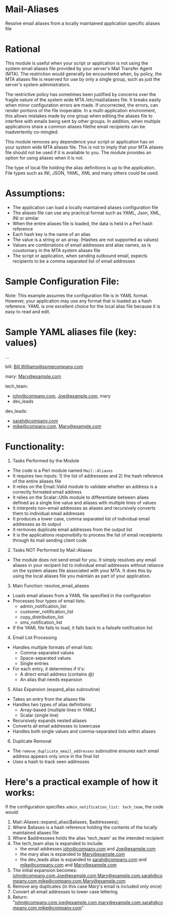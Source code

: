 # Mail-Aliases
Resolve email aliases from a locally maintained application specific aliases file

# Rational
This module is useful when your script or application is not using the
system email aliases file provided by your server's Mail Transfer Agent (MTA). 
The restriction would generally be encountered when, by policy, the MTA aliases 
file is reserved for use by only a single group, such as just the server's system 
administrators.

The restrictive policy has sometimes been justified by concerns over the fragile
nature of the system wide MTA /etc/mail/aliases file. It breaks easily
when minor configuration errors are made. If uncorrected, the errors, can render
portions of the file inoperable. In a multi-application environment, this
allows mistakes made by one group when editing the aliases file to interfere with 
emails being sent by other groups. In addition, when multiple applications share a 
common aliases filethe email recipients can be inadvertently co-mingled.

This module removes any dependence your script or application has on your system 
wide MTA aliases file. This is not to imply that your MTA aliases file should 
not be used if it is available to you. The module provides an option for using 
aliases when it is not.

The type of local file holding the alias definitions is up to the application. File
types such as INI, JSON, YAML, XML and many others could be used.

# Assumptions:
- The application can load a locally maintained aliases configuration file
- The aliases file can use any practical format such as YAML, Json, XML, INI or similar
- When the entire aliases file is loaded, the data is held in a Perl hash reference 
- Each hash key is the name of an alias
- The value is a string or an array. (Hashes are not supported as values)
- Values are combinations of email addresses and alias names, as is coustomary in the MTA system aliases file
- The script or application, when sending outbound email, expects recipients to be a comma separated list of email addresses
  
# Sample Configuration File:
Note: This example assumes the configuration file is in YAML format. However, your application may use any format
that is loaded as a hash reference. YAML is one excellent choice for the local alias file because it is easy to read and edit.

# Sample YAML aliases file (key: values)
...

bill: Bill.Williams@somecompany.com

mary: Mary@example.com

tech_team:
  - john@company.com, Joe@example.com, mary
  - dev_leads

dev_leads:
  - sarah@company.com
  - mike@company.com, Mary@example.com

# Functionality:

1. Tasks Performed by the Module
- The code is a Perl module named `Mail::Aliases`
- It requires two inputs: 1) the list of addressees and 2) the hash reference of the entire aliases file
- It relies on the Email::Valid module to validate whether an address is a correctly formated email address
- It relies on the Scalar::Utils module to differentiate between aliaes defined as a single line value and aliases with multiple lines of values
- It interprets non-email addresses as aliases and recursively converts them to individual email addresses
- It produces a lower case, comma separated list of individual email addresses as its output
- It rermoves duplicate email addresses from the output list
- It is the applications responsibilty to process the list of email receipients through its mail sending client code

2. Tasks NOT Performed by Mail::Aliases
- The module does not send email for you.  It simply resolves any email aliases in  your recipent list to individual
  email addresses without reliance on the system aliases file associated with your MTA. It does this by using the local aliases file
  you maintain as part of your application.

3. Main Function: resolve_email_aliases
- Loads email aliases from a YAML file specified in the configuration
- Processes four types of email lists:
  - admin_notification_list
  - customer_notification_list
  - copy_distribution_list
  - sms_notification_list
- If the YAML file fails to load, it falls back to a failsafe notification list

4. Email List Processing
- Handles multiple formats of email lists:
  - Comma-separated values
  - Space-separated values
  - Single entries
- For each entry, it determines if it's:
  - A direct email address (contains @)
  - An alias that needs expansion

5. Alias Expansion (expand_alias subroutine)
- Takes an entry from the aliases file
- Handles two types of alias definitions:
  - Array-based (multiple lines in YAML)
  - Scalar (single line)
- Recursively expands nested aliases
- Converts all email addresses to lowercase
- Handles both single values and comma-separated lists within aliases

6. Duplicate Removal
- The `remove_duplicate_email_addresses` subroutine ensures each email address appears only once in the final list
- Uses a hash to track seen addresses

# Here's a practical example of how it works:

If the configuration specifies `admin_notification_list: tech_team`, the code would:
1. Mail::Aliases::expand_alias($aliases, $addressees);
2. Where $aliases is a hash reference holding the contents of the locally maintained aliases file
3. Where $addressees holds the alias 'tech_team' as the intended recipient
4. The tech_team alias is expanded to include:
    - the email addresses john@company.com and Joe@example.com
    - the mary alias is expanded to Mary@example.com
    - the dev_leads alias is expanded to sarah@company.com and mike@company.com and Mary@example.com
5. The initial expansion becomes: john@company.com,Joe@example.com,Mary@example.com,sarah@company.com,mike@company.com,Mary@example.com
6. Remove any duplicates (in this case Mary's email is included only once)
7. Convert all email addresses to lower case lettering
8. Return: "john@company.com,joe@example.com,mary@example.com,sarah@company.com,mike@company.com"

